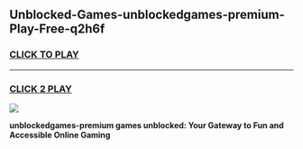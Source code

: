 
## Unblocked-Games-unblockedgames-premium-Play-Free-q2h6f
<h3>
<a href="https://premium76.site?title=unblockedgames-premium&ref=23A">CLICK TO PLAY</a></h3>
<hr>

<h3>
<a href="https://premium76.site?title=unblockedgames-premium&ref=23A">CLICK 2 PLAY</a>
  
</h3>

<a href="https://premium76.site?title=unblockedgames-premium&ref=23A"><img src="https://clearcache.store/games.png"></a>


**unblockedgames-premium games unblocked: Your Gateway to Fun and Accessible Online Gaming**
